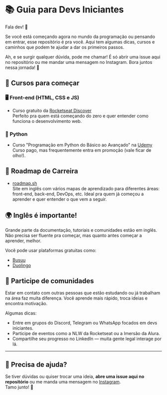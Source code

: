 # 📚 Guia para Devs Iniciantes

Fala dev! 👋

Se você está começando agora no mundo da programação ou pensando em entrar, esse repositório é pra você. Aqui tem algumas dicas, cursos e caminhos que podem te ajudar a dar os primeiros passos.

Ah, e se surgir qualquer dúvida, pode me chamar! É só abrir uma issue aqui no repositório ou me mandar uma mensagem no Instagram. Bora juntos nessa jornada! 🚀

## 🚀 Cursos para começar

### 🖥️ Front-end (HTML, CSS e JS)
- Curso gratuito da [Rocketseat Discover](https://www.rocketseat.com.br/discover)  
  Perfeito pra quem está começando do zero e quer entender como funciona o desenvolvimento web.

### 🐍 Python
- Curso "Programação em Python do Básico ao Avançado" na [Udemy](https://www.udemy.com/course/programacao-python-do-basico-ao-avancado)  
  Curso pago, mas frequentemente entra em promoção (vale ficar de olho!).

## 🧭 Roadmap de Carreira

- [roadmap.sh](https://roadmap.sh/)  
  Site em inglês com vários mapas de aprendizado para diferentes áreas: front-end, back-end, DevOps, etc. Ideal pra quem já começou a aprender e quer entender o que vem a seguir.

## 🌍 Inglês é importante!

Grande parte da documentação, tutoriais e comunidades estão em inglês. Não precisa ser fluente pra começar, mas quanto antes começar a aprender, melhor.

Você pode usar plataformas gratuitas como:
- [Busuu](https://www.busuu.com/)
- [Duolingo](https://www.duolingo.com/)

## 👥 Participe de comunidades

Estar em contato com outras pessoas que estão estudando ou já trabalham na área faz muita diferença. Você aprende mais rápido, troca ideias e encontra motivação.

Algumas dicas:
- Entre em grupos do Discord, Telegram ou WhatsApp focados em devs iniciantes.
- Participe de eventos como a NLW da Rocketseat ou a Imersão da Alura.
- Compartilhe seu progresso no LinkedIn — muita gente legal interage por lá.

---

## 💬 Precisa de ajuda?

Se tiver dúvidas ou quiser trocar uma ideia, **abre uma issue aqui no repositório** ou me manda uma mensagem no [Instagram](https://www.instagram.com/lucianosantosp/).  
Tamo junto! 🚀
